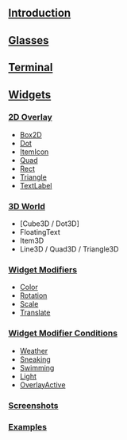 ## [Introduction](Home)

## [Glasses](Glasses)


## [Terminal](Terminal)


## [Widgets](Widgets)
### [2D Overlay](Widgets2D)
* [Box2D](Widget_Box2D)
* [Dot](Dot)
* [ItemIcon](ItemIcon)
* [Quad](Triangle)
* [Rect](Rect)
* [Triangle](Quad)
* [TextLabel](TextLabel)

### [3D World](Widgets3D)
* [Cube3D / Dot3D]
* FloatingText
* Item3D
* Line3D / Quad3D / Triangle3D

### [Widget Modifiers](WidgetModifiers)
* [Color](WidgetModifiers#addColor)
* [Rotation](WidgetModifiers#addRotation)
* [Scale](WidgetModifiers#addScale)
* [Translate](WidgetModifiers#addTranslate)

### [Widget Modifier Conditions](WidgetModifierConditions)
* [Weather](WidgetModifierConditions#Weather)
* [Sneaking](WidgetModifierConditions#Sneaking)
* [Swimming](WidgetModifierConditions#Swimming)
* [Light](WidgetModifierConditions#Light)
* [OverlayActive](WidgetModifierConditions#OverlayActive)


### [Screenshots](Screenshots)
### [Examples](Examples)

